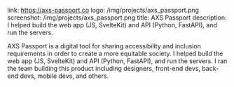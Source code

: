 link: https://axs-passport.co
logo: /img/projects/axs_passport.png
screenshot: /img/projects/axs_passport.png
title: AXS Passport
description: I helped build the web app (JS, SvelteKit) and API (Python, FastAPI), and run the servers.

AXS Passport is a digital tool for sharing accessibility and inclusion
requirements in order to create a more equitable society. I helped build the web
app (JS, SvelteKit) and API (Python, FastAPI), and run the servers. I ran the
team building this product including designers, front-end devs, back-end devs,
mobile devs, and others.
